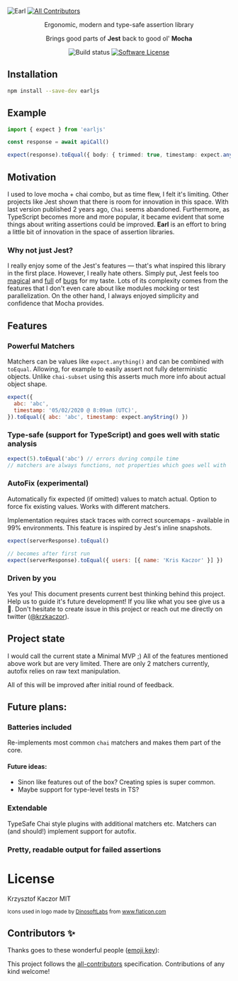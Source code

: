 ![Earl](https://raw.githubusercontent.com/krzkaczor/earl/master/docs/images/gh-cover.png)
[![All Contributors](https://img.shields.io/badge/all_contributors-0-orange.svg?style=flat-square)](#contributors)

<p align="center">
  <p align="center">Ergonomic, modern and type-safe assertion library</p>
  <p align="center">Brings good parts of <b>Jest</b> back to good ol' <b>Mocha</b></p>
  <p align="center">
    <img alt="Build status" src="https://github.com/krzkaczor/earl/workflows/Build%20and%20test/badge.svg">
    <a href="/package.json"><img alt="Software License" src="https://img.shields.io/badge/license-MIT-brightgreen.svg?style=flat-square"></a>
  </p>
</p>

## Installation

```sh
npm install --save-dev earljs
```

## Example

```typescript
import { expect } from 'earljs'

const response = await apiCall()

expect(response).toEqual({ body: { trimmed: true, timestamp: expect.any() } })
```

## Motivation

I used to love mocha + chai combo, but as time flew, I felt it's limiting. Other projects like Jest shown that there is
room for innovation in this space. With last version published 2 years ago, `Chai` seems abandoned. Furthermore, as
TypeScript becomes more and more popular, it became evident that some things about writing assertions could be improved.
**Earl** is an effort to bring a little bit of innovation in the space of assertion libraries.

### Why not just Jest?

I really enjoy some of the Jest's features — that's what inspired this library in the first place. However, I really
hate others. Simply put, Jest feels too [magical](https://github.com/facebook/jest/issues/4414) and
[full](https://github.com/facebook/jest/issues/2441) of [bugs](https://github.com/facebook/jest/issues/8688) for my
taste. Lots of its complexity comes from the features that I don't even care about like modules mocking or test
parallelization. On the other hand, I always enjoyed simplicity and confidence that Mocha provides.

## Features

### Powerful Matchers

Matchers can be values like `expect.anything()` and can be combined with `toEqual`. Allowing, for example to easily
assert not fully deterministic objects. Unlike `chai-subset` using this asserts much more info about actual object
shape.

```js
expect({
  abc: 'abc',
  timestamp: '05/02/2020 @ 8:09am (UTC)',
}).toEqual({ abc: 'abc', timestamp: expect.anyString() })
```

### Type-safe (support for TypeScript) and goes well with static analysis

```js
expect(5).toEqual('abc') // errors during compile time
// matchers are always functions, not properties which goes well with `no-unused-expressions` eslint rule
```

### AutoFix (experimental)

Automatically fix expected (if omitted) values to match actual. Option to force fix existing values. Works with
different matchers.

Implementation requires stack traces with correct sourcemaps - available in 99% environments. This feature is inspired
by Jest's inline snapshots.

```js
expect(serverResponse).toEqual()

// becomes after first run
expect(serverResponse).toEqual({ users: [{ name: 'Kris Kaczor' }] })
```

### Driven by you

Yes you! This document presents current best thinking behind this project. Help us to guide it's future development! If
you like what you see give us a 🌟. Don't hesitate to create issue in this project or reach out me directly on twitter
([@krzkaczor](https://twitter.com/krzkaczor)).

## Project state

I would call the current state a Minimal MVP ;) All of the features mentioned above work but are very limited. There are
only 2 matchers currently, autofix relies on raw text manipulation.

All of this will be improved after initial round of feedback.

## Future plans:

### Batteries included

Re-implements most common `chai` matchers and makes them part of the core.

#### Future ideas:

- Sinon like features out of the box? Creating spies is super common.
- Maybe support for type-level tests in TS?

### Extendable

TypeSafe Chai style plugins with additional matchers etc. Matchers can (and should!) implement support for autofix.

### Pretty, readable output for failed assertions

# License

Krzysztof Kaczor MIT

<small>Icons used in logo made by <a href="https://www.flaticon.com/authors/dinosoftlabs" title="DinosoftLabs">DinosoftLabs</a> from <a href="https://www.flaticon.com/" title="Flaticon">www.flaticon.com</a></small>

## Contributors ✨

Thanks goes to these wonderful people ([emoji key](https://allcontributors.org/docs/en/emoji-key)):

<!-- ALL-CONTRIBUTORS-LIST:START - Do not remove or modify this section -->
<!-- prettier-ignore -->
<!-- ALL-CONTRIBUTORS-LIST:END -->

This project follows the [all-contributors](https://github.com/all-contributors/all-contributors) specification. Contributions of any kind welcome!